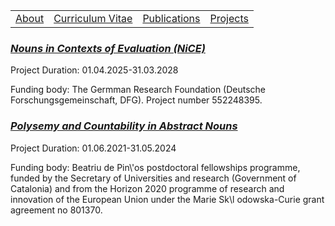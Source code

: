 
<table>
  <tbody>
    <tr>
      <td><a href="index">About</a></td>
      <td><a href="cv">Curriculum Vitae</a></td>
      <td><a href="papers">Publications</a></td>
      <td><a href="projects">Projects</a></td>
    </tr>
    </tbody>
</table>


 <h3><a href="https://sites.google.com/view/pcan-project"><i>Nouns in Contexts of Evaluation (NiCE)</i></a> </h3>

 <p>Project Duration: 01.04.2025-31.03.2028</p>

<p>Funding body: The Germman Research Foundation (Deutsche Forschungsgemeinschaft, DFG). Project number 552248395.</p>
  

<h3><a href="https://sites.google.com/view/pcan-project"><i>Polysemy and Countability in Abstract Nouns</i></a></h3>

<p>Project Duration: 01.06.2021-31.05.2024</p>

<p>Funding body: Beatriu de Pin\'os postdoctoral fellowships programme, funded by the Secretary of 
  Universities and research (Government of Catalonia) and from the Horizon 2020 programme of research and 
  innovation of the European Union  under the Marie Sk\l odowska-Curie grant agreement no 801370.</p>
